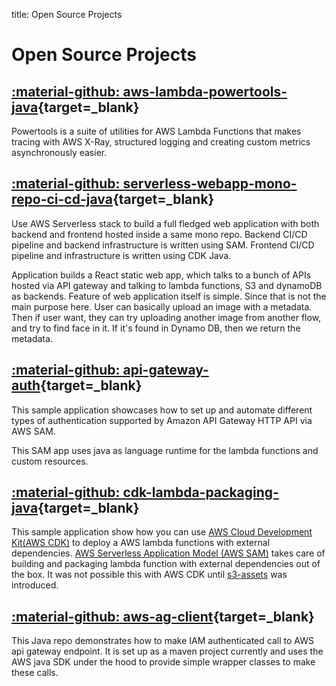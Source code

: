 
title: Open Source Projects

# Open Source Projects

## [:material-github: aws-lambda-powertools-java](https://github.com/awslabs/aws-lambda-powertools-java){target=_blank}

Powertools is a suite of utilities for AWS Lambda Functions that makes tracing with AWS X-Ray, structured logging and 
creating custom metrics asynchronously easier.

## [:material-github: serverless-webapp-mono-repo-ci-cd-java](https://github.com/aws-samples/serverless-webapp-mono-repo-ci-cd-java){target=_blank}

Use AWS Serverless stack to build a full fledged web application with both backend and frontend hosted inside a same 
mono repo. Backend CI/CD pipeline and backend infrastructure is written using SAM. Frontend CI/CD pipeline and 
infrastructure is written using CDK Java.

Application builds a React static web app, which talks to a bunch of APIs hosted via API gateway and talking to lambda 
functions, S3 and dynamoDB as backends. Feature of web application itself is simple. Since that is not the main purpose 
here. User can basically upload an image with a metadata. Then if user want, they can try uploading another image from 
another flow, and try to find face in it. If it's found in Dynamo DB, then we return the metadata.

## [:material-github: api-gateway-auth](https://github.com/aws-samples/api-gateway-auth/){target=_blank}

This sample application showcases how to set up and automate different types of authentication supported by 
Amazon API Gateway HTTP API via AWS SAM.

This SAM app uses java as language runtime for the lambda functions and custom resources.

## [:material-github: cdk-lambda-packaging-java](https://github.com/aws-samples/cdk-lambda-packaging-java){target=_blank}

This sample application show how you can use [AWS Cloud Development Kit(AWS CDK)](https://aws.amazon.com/cdk/) to deploy a AWS lambda functions with 
external dependencies. [AWS Serverless Application Model (AWS SAM)](https://aws.amazon.com/serverless/sam/) takes care of building and packaging lambda function 
with external dependencies out of the box. It was not possible this with AWS CDK until [s3-assets](https://mvnrepository.com/artifact/software.amazon.awscdk/s3-assets) 
was introduced.

## [:material-github: aws-ag-client](https://github.com/pankajagrawal16/aws-ag-client){target=_blank}

This Java repo demonstrates how to make IAM authenticated call to AWS api gateway endpoint. It is set up as a maven 
project currently and uses the AWS java SDK under the hood to provide simple wrapper classes to make these calls.




